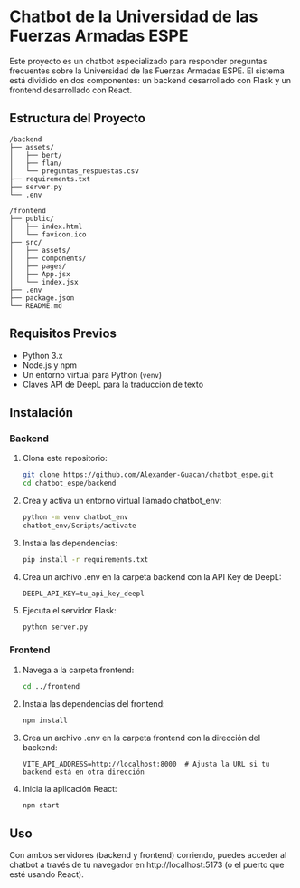 # Chatbot de la Universidad de las Fuerzas Armadas ESPE

Este proyecto es un chatbot especializado para responder preguntas frecuentes sobre la Universidad de las Fuerzas Armadas ESPE. El sistema está dividido en dos componentes: un backend desarrollado con Flask y un frontend desarrollado con React.

## Estructura del Proyecto

```plaintext
/backend
├── assets/
│   ├── bert/
│   ├── flan/
│   └── preguntas_respuestas.csv
├── requirements.txt
├── server.py
└── .env

/frontend
├── public/
│   ├── index.html
│   └── favicon.ico
├── src/
│   ├── assets/
│   ├── components/
│   ├── pages/
│   ├── App.jsx
│   └── index.jsx
├── .env
├── package.json
└── README.md
```

## Requisitos Previos

- Python 3.x
- Node.js y npm
- Un entorno virtual para Python (`venv`)
- Claves API de DeepL para la traducción de texto

## Instalación

### Backend

1. Clona este repositorio:

    ```bash
    git clone https://github.com/Alexander-Guacan/chatbot_espe.git
    cd chatbot_espe/backend
    ```

2. Crea y activa un entorno virtual llamado chatbot_env:

    ```bash
    python -m venv chatbot_env
    chatbot_env/Scripts/activate
    ```

3. Instala las dependencias:

    ```bash
    pip install -r requirements.txt
    ```

4. Crea un archivo .env en la carpeta backend con la API Key de DeepL:

    ```plaintext
    DEEPL_API_KEY=tu_api_key_deepl
    ```

5. Ejecuta el servidor Flask:

    ```bash
    python server.py
    ```

### Frontend

1. Navega a la carpeta frontend:

    ```bash
    cd ../frontend
    ```

2. Instala las dependencias del frontend:

    ```bash
    npm install
    ```

3. Crea un archivo .env en la carpeta frontend con la dirección del backend:

    ```plaintext
    VITE_API_ADDRESS=http://localhost:8000  # Ajusta la URL si tu backend está en otra dirección
    ```

4. Inicia la aplicación React:

    ```bash
    npm start
    ```

## Uso
Con ambos servidores (backend y frontend) corriendo, puedes acceder al chatbot a través de tu navegador en http://localhost:5173 (o el puerto que esté usando React).

